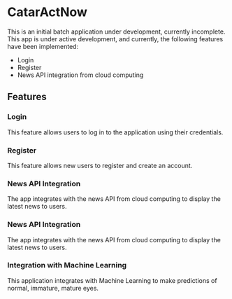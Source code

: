 # CatarActNow

This is an initial batch application under development, currently incomplete. This app is under active development, and currently, the following features have been implemented:

- Login
- Register
- News API integration from cloud computing

## Features

### Login
This feature allows users to log in to the application using their credentials.

### Register
This feature allows new users to register and create an account.

### News API Integration
The app integrates with the news API from cloud computing to display the latest news to users.

### News API Integration
The app integrates with the news API from cloud computing to display the latest news to users.

### Integration with Machine Learning
This application integrates with Machine Learning to make predictions of normal, immature, mature eyes.
